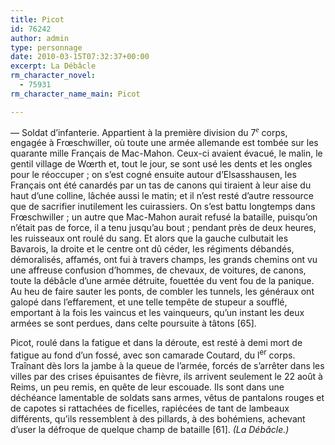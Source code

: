 ```yaml
---
title: Picot
id: 76242
author: admin
type: personnage
date: 2010-03-15T07:32:37+00:00
excerpt: La Débâcle
rm_character_novel:
  - 75931
rm_character_name_main: Picot

---
```

— Soldat d&rsquo;infanterie. Appartient à la première division du 7<sup><span style="font-family: m;">e</span></sup> corps, engagée à Frœschwiller, où toute une armée allemande est tombée sur les quarante mille Français de Mac-Mahon. Ceux-ci avaient évacué, le malin, le gentil village de Wœrth et, tout le jour, se sont usé les dents et les ongles pour le réoccuper ; on s&rsquo;est cogné ensuite autour d&rsquo;Elsasshausen, les Français ont été canardés par un tas de canons qui tiraient à leur aise du haut d&rsquo;une colline, lâchée aussi le matin; et il n&rsquo;est resté d&rsquo;autre ressource que de sacrifier inutilement les cuirassiers. On s&rsquo;est battu longtemps dans Frœschwiller ; un autre que Mac-Mahon aurait refusé la bataille, puisqu&rsquo;on n&rsquo;était pas de force, il a tenu jusqu&rsquo;au bout ; pendant près de deux heures, les ruisseaux ont roulé du sang. Et alors que la gauche culbutait les Bavarois, la droite et le centre ont dû céder, les régiments débandés, démoralisés, affamés, ont fui à travers champs, les grands chemins ont vu une affreuse confusion d&rsquo;hommes, de chevaux, de voitures, de canons, toute la débâcle d&rsquo;une armée détruite, fouettée du vent fou de la panique. Au heu de faire sauter les ponts, de combler les tunnels, les généraux ont galopé dans l&rsquo;effarement, et une telle tempête de stupeur a soufflé, emportant à la fois les vaincus et les vainqueurs, qu&rsquo;un instant les deux armées se sont perdues, dans celte poursuite à tâtons [65].

Picot, roulé dans la fatigue et dans la déroute, est resté à demi mort de fatigue au fond d&rsquo;un fossé, avec son camarade Coutard, du l<sup>er</sup> corps. Traînant dès lors la jambe à la queue de l&rsquo;armée, forcés de s&rsquo;arrêter dans les villes par des crises épuisantes de fièvre, ils arrivent seulement le 22 août à Reims, un peu remis, en quête de leur escouade. Ils sont dans une déchéance lamentable de soldats sans armes, vêtus de pantalons rouges et de capotes si rattachées de ficelles, rapiécées de tant de lambeaux différents, qu&rsquo;ils ressemblent à des pillards, à des bohémiens, achevant d&rsquo;user la défroque de quelque champ de bataille [61]. _(La Débâcle.)_